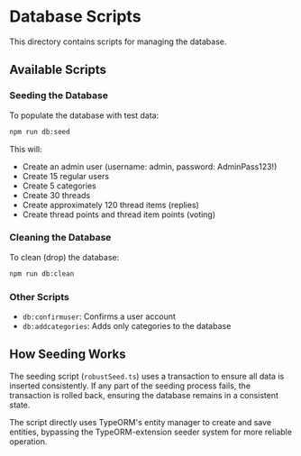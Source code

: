 # Database Scripts

This directory contains scripts for managing the database.

## Available Scripts

### Seeding the Database

To populate the database with test data:

```bash
npm run db:seed
```

This will:
- Create an admin user (username: admin, password: AdminPass123!)
- Create 15 regular users
- Create 5 categories
- Create 30 threads
- Create approximately 120 thread items (replies)
- Create thread points and thread item points (voting)

### Cleaning the Database

To clean (drop) the database:

```bash
npm run db:clean
```

### Other Scripts

- `db:confirmuser`: Confirms a user account
- `db:addcategories`: Adds only categories to the database

## How Seeding Works

The seeding script (`robustSeed.ts`) uses a transaction to ensure all data is inserted consistently. If any part of the seeding process fails, the transaction is rolled back, ensuring the database remains in a consistent state.

The script directly uses TypeORM's entity manager to create and save entities, bypassing the TypeORM-extension seeder system for more reliable operation.

